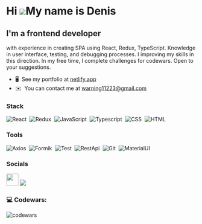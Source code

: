 Hi ![](https://user-images.githubusercontent.com/18350557/176309783-0785949b-9127-417c-8b55-ab5a4333674e.gif)My name is Denis
=============================================================================================================================

I'm a frontend developer
------------------------

with experience in creating SPA using React, Redux, TypeScript. Knowledge in user interface, testing, and debugging processes. I improving my skills in this direction. In my free time, I complete challenges for codewars. Open to your suggestions.

* 🖥️  See my portfolio at [netlify.app](http://warning11223.netlify.app/)
* ✉️  You can contact me at [warning11223@gmail.com](mailto:warning11223@gmail.com)

### Stack

![React](https://img.shields.io/badge/-React-05122A?style=flat&logo=react)&nbsp;
![Redux](https://img.shields.io/badge/-Redux-05122A?style=flat&logo=redux)&nbsp;
![JavaScript](https://img.shields.io/badge/-JavaScript-05122A?style=flat&logo=javascript)&nbsp;
![Typescript](https://img.shields.io/badge/-Typescript-05122A?style=flat&logo=typescript)&nbsp;
![CSS](https://img.shields.io/badge/-CSS-05122A?style=flat&logo=CSS3&logoColor=1572B6)&nbsp;
![HTML](https://img.shields.io/badge/-HTML-05122A?style=flat&logo=HTML5)&nbsp;

### Tools

![Axios](https://img.shields.io/badge/-Axios-05122A?style=flat&logo=axios)&nbsp;
![Formik](https://img.shields.io/badge/-Formik-05122A?style=flat&logo=formik)&nbsp;
![Test](https://img.shields.io/badge/-Test-05122A?style=flat&logo=test)&nbsp;
![RestApi](https://img.shields.io/badge/-RestAPI-05122A?style=flat&logo=restapi)&nbsp;
![Git](https://img.shields.io/badge/-Git-05122A?style=flat&logo=Git&logoColor=1572B6)&nbsp;
![MaterialUI](https://img.shields.io/badge/-MaterialUI-05122A?style=flat&logo=MaterialUI)&nbsp;


### Socials

<a href="https://www.linkedin.com/in/denis-khablo/" target="_blank" rel="noreferrer"><img src="https://raw.githubusercontent.com/danielcranney/readme-generator/main/public/icons/socials/linkedin.svg" width="32" height="32" /></a>
<img src="https://img.shields.io/badge/telegram-black?style=for-the-badge&logo=telegram&logoColor=white"/>

### 💻 Codewars:

![codewars](https://www.codewars.com/users/warning11223/badges/large)
